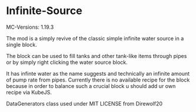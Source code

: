 # Infinite-Source

MC-Versions: 1.19.3

The mod is a simply revive of the classic simple infinite water source in a single block.

The block can be used to fill tanks and other tank-like items through pipes or by simply right clicking the water source block.

It has infinte water as the name suggests and technically an infinite amount of pump rate from pipes.
Currently there is no available recipe for the block because in order to balance such a crucial block u should add ur own recipe via KubeJS.

DataGenerators class used under MIT LICENSE from Direwolf20

